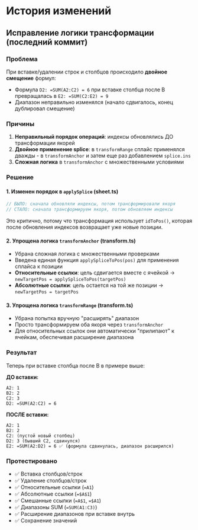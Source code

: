 # История изменений

## Исправление логики трансформации (последний коммит)

### Проблема
При вставке/удалении строк и столбцов происходило **двойное смещение** формул:
- Формула `D2: =SUM(A2:C2) = 6` при вставке столбца после B превращалась в `E2: =SUM(C2:E2) = 9`
- Диапазон неправильно изменялся (начало сдвигалось, конец дублировал смещение)

### Причины
1. **Неправильный порядок операций**: индексы обновлялись ДО трансформации якорей
2. **Двойное применение splice**: в `transformRange` сплайс применялся дважды - в `transformAnchor` и затем еще раз добавлением `splice.ins`
3. **Сложная логика** в `transformAnchor` с множественными условиями

### Решение

#### 1. Изменен порядок в `applySplice` (sheet.ts)
```typescript
// БЫЛО: сначала обновляли индексы, потом трансформировали якоря
// СТАЛО: сначала трансформируем якоря, потом обновляем индексы
```

Это критично, потому что трансформация использует `idToPos()`, которая после обновления индексов возвращает уже новые позиции.

#### 2. Упрощена логика `transformAnchor` (transform.ts)
- Убрана сложная логика с множественными проверками
- Введена единая функция `applySpliceToPos(pos)` для применения сплайса к позиции
- **Относительные ссылки**: цель сдвигается вместе с ячейкой → `newTargetPos = applySpliceToPos(targetPos)`
- **Абсолютные ссылки**: цель остается на той же позиции → `newTargetPos = targetPos`

#### 3. Упрощена логика `transformRange` (transform.ts)
- Убрана попытка вручную "расширять" диапазон
- Просто трансформируем оба якоря через `transformAnchor`
- Для относительных ссылок они автоматически "прилипают" к ячейкам, обеспечивая расширение диапазона

### Результат

Теперь при вставке столбца после B в примере выше:

**ДО вставки:**
```
A2: 1
B2: 2
C2: 3
D2: =SUM(A2:C2) = 6
```

**ПОСЛЕ вставки:**
```
A2: 1
B2: 2
C2: (пустой новый столбец)
D2: 3 (бывший C2, сдвинулся)
E2: =SUM(A2:D2) = 6 ✅ (формула сдвинулась, диапазон расширился)
```

### Протестировано
- ✅ Вставка столбцов/строк
- ✅ Удаление столбцов/строк
- ✅ Относительные ссылки (`=A1`)
- ✅ Абсолютные ссылки (`=$A$1`)
- ✅ Смешанные ссылки (`=A$1`, `=$A1`)
- ✅ Диапазоны SUM (`=SUM(A1:C3)`)
- ✅ Расширение диапазонов при вставке внутрь
- ✅ Сохранение значений

